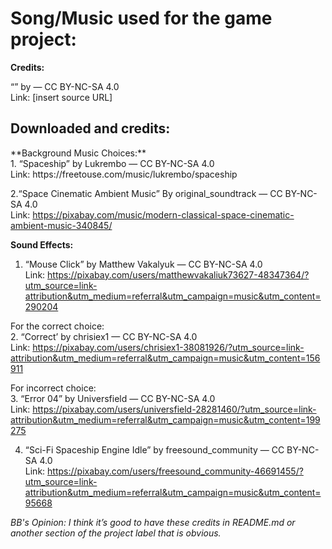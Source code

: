 <h1>Song/Music used for the game project:</h1>

**Credits:**

“<Track Title>” by <Creator Name> — CC BY-NC-SA 4.0 <br>
Link: [insert source URL] <br>

<h2>Downloaded and credits:</h2>
**Background Music Choices:** <br>
1. “Spaceship” by Lukrembo — CC BY-NC-SA 4.0 <br>
Link: https://freetouse.com/music/lukrembo/spaceship <br>

2.“Space Cinematic Ambient Music” By original_soundtrack — CC BY-NC-SA 4.0 <br>
Link: https://pixabay.com/music/modern-classical-space-cinematic-ambient-music-340845/ <br>

**Sound Effects:**
1. “Mouse Click” by Matthew Vakalyuk — CC BY-NC-SA 4.0 <br>
Link: https://pixabay.com/users/matthewvakaliuk73627-48347364/?utm_source=link-attribution&utm_medium=referral&utm_campaign=music&utm_content=290204 <br>

For the correct choice: <br>
2. “Correct’ by chrisiex1 — CC BY-NC-SA 4.0  <br>
Link: https://pixabay.com/users/chrisiex1-38081926/?utm_source=link-attribution&utm_medium=referral&utm_campaign=music&utm_content=156911 <br>

For incorrect choice: <br>
3. “Error 04” by Universfield — CC BY-NC-SA 4.0 <br>
Link: https://pixabay.com/users/universfield-28281460/?utm_source=link-attribution&utm_medium=referral&utm_campaign=music&utm_content=199275 <br>

4. “Sci-Fi Spaceship Engine Idle” by freesound_community — CC BY-NC-SA 4.0 <br>
Link: https://pixabay.com/users/freesound_community-46691455/?utm_source=link-attribution&utm_medium=referral&utm_campaign=music&utm_content=95668 <br>

*BB's Opinion: I think it’s good to have these credits in README.md or another section of the project label that is obvious.*
